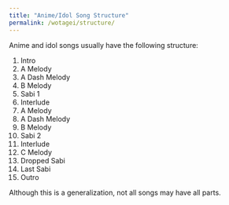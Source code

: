 ```yaml
---
title: "Anime/Idol Song Structure"
permalink: /wotagei/structure/
---
```


Anime and idol songs usually have the following structure:
1) Intro
2) A Melody
3) A Dash Melody
4) B Melody
5) Sabi 1
6) Interlude
7) A Melody
8) A Dash Melody
9) B Melody
10) Sabi 2
11) Interlude
12) C Melody 
13) Dropped Sabi 
14) Last Sabi
15) Outro

Although this is a generalization, not all songs may have all parts.
